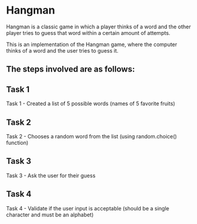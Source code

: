 # Hangman
Hangman is a classic game in which a player thinks of a word and the other player tries to guess that word within a certain amount of attempts.

This is an implementation of the Hangman game, where the computer thinks of a word and the user tries to guess it.

## The steps involved are as follows:
## Task 1
Task 1 - Created a list of 5 possible words (names of 5 favorite fruits)

## Task 2
Task 2 - Chooses a random word from the list (using random.choice() function)

## Task 3
Task 3 - Ask the user for their guess

## Task 4
Task 4 - Validate if the user input is acceptable (should be a single character and must be an alphabet)